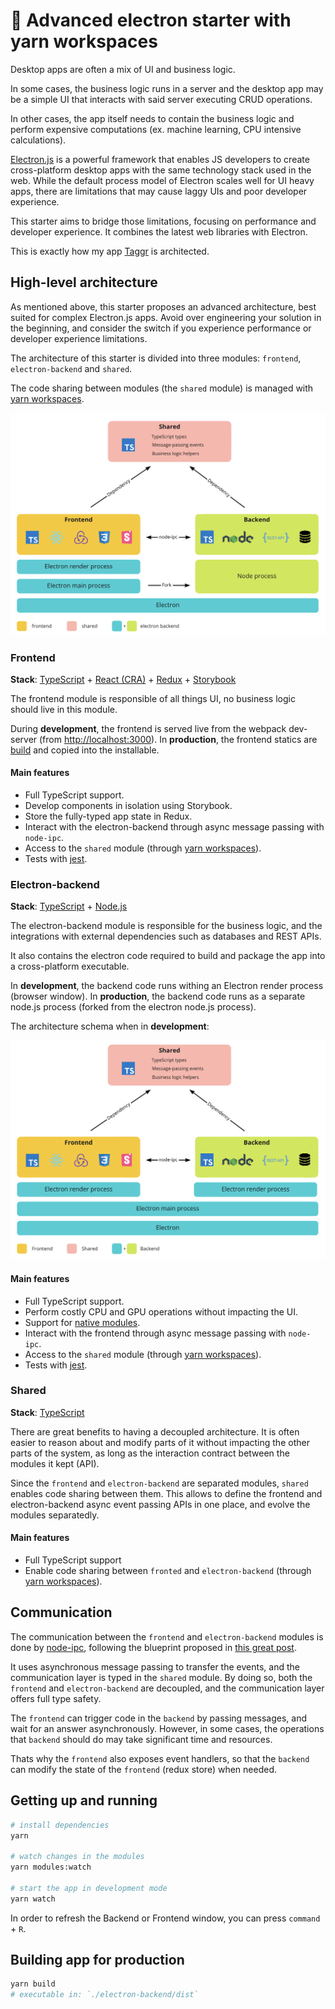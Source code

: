 # 🧶 Advanced electron starter with yarn workspaces

Desktop apps are often a mix of UI and business logic.

In some cases, the business logic runs in a server and the desktop app may be a simple UI that interacts with said server executing CRUD operations.

In other cases, the app itself needs to contain the business logic and perform expensive computations (ex. machine learning, CPU intensive calculations).

[Electron.js](https://www.electronjs.org/) is a powerful framework that enables JS developers to create cross-platform desktop apps with the same technology stack used in the web. While the default process model of Electron scales well for UI heavy apps, there are limitations that may cause laggy UIs and poor developer experience.

This starter aims to bridge those limitations, focusing on performance and developer experience. It combines the latest web libraries with Electron.

This is exactly how my app [Taggr](https://taggr.ai/) is architected.

## High-level architecture

As mentioned above, this starter proposes an advanced architecture, best suited for complex Electron.js apps. Avoid over engineering your solution in the beginning, and consider the switch if you experience performance or developer experience limitations.

The architecture of this starter is divided into three modules: `frontend`, `electron-backend` and `shared`.

The code sharing between modules (the `shared` module) is managed with [yarn workspaces](https://classic.yarnpkg.com/en/docs/workspaces/).

![Architecture](./img-arch-prod.png)

### Frontend

**Stack**: [TypeScript](https://www.typescriptlang.org/) + [React (CRA)](https://github.com/facebook/create-react-app) + [Redux](https://redux-toolkit.js.org/) + [Storybook](https://storybook.js.org/)

The frontend module is responsible of all things UI, no business logic should live in this module.

During **development**, the frontend is served live from the webpack dev-server (from [http://localhost:3000](http://localhost:3000)).
In **production**, the frontend statics are [build](https://create-react-app.dev/docs/deployment/) and copied into the installable.

#### Main features

- Full TypeScript support.
- Develop components in isolation using Storybook.
- Store the fully-typed app state in Redux.
- Interact with the electron-backend through async message passing with `node-ipc`.
- Access to the `shared` module (through [yarn workspaces](https://classic.yarnpkg.com/en/docs/workspaces/)).
- Tests with [jest](https://jestjs.io/).

### Electron-backend

**Stack**: [TypeScript](https://www.typescriptlang.org/) + [Node.js](https://nodejs.org/en/)

The electron-backend module is responsible for the business logic, and the integrations with external dependencies such as databases and REST APIs.

It also contains the electron code required to build and package the app into a cross-platform executable.

In **development**, the backend code runs withing an Electron render process (browser window).
In **production**, the backend code runs as a separate node.js process (forked from the electron node.js process).

The architecture schema when in **development**:

![Development architecture](./img-arch-dev.png)

#### Main features

- Full TypeScript support.
- Perform costly CPU and GPU operations without impacting the UI.
- Support for [native modules](https://www.electronjs.org/docs/tutorial/using-native-node-modules).
- Interact with the frontend through async message passing with `node-ipc`.
- Access to the `shared` module (through [yarn workspaces](https://classic.yarnpkg.com/en/docs/workspaces/)).
- Tests with [jest](https://jestjs.io/).

### Shared

**Stack**: [TypeScript](https://www.typescriptlang.org/)

There are great benefits to having a decoupled architecture. It is often easier to reason about and modify parts of it without impacting the other parts of the system, as long as the interaction contract between the modules it kept (API).

Since the `frontend` and `electron-backend` are separated modules, `shared` enables code sharing between them. This allows to define the frontend and electron-backend async event passing APIs in one place, and evolve the modules separatedly.

#### Main features

- Full TypeScript support
- Enable code sharing between `fronted` and `electron-backend` (through [yarn workspaces](https://classic.yarnpkg.com/en/docs/workspaces/)).

## Communication

The communication between the `frontend` and `electron-backend` modules is done by [node-ipc](https://github.com/RIAEvangelist/node-ipc), following the blueprint proposed in [this great post](https://archive.jlongster.com/secret-of-good-electron-apps).

It uses asynchronous message passing to transfer the events, and the communication layer is typed in the `shared` module. By doing so, both the `frontend` and `electron-backend` are decoupled, and the communication layer offers full type safety.

The `frontend` can trigger code in the `backend` by passing messages, and wait for an answer asynchronously. However, in some cases, the operations that `backend` should do may take significant time and resources.

Thats why the `frontend` also exposes event handlers, so that the `backend` can modify the state of the `frontend` (redux store) when needed.

## Getting up and running

```bash
# install dependencies
yarn

# watch changes in the modules
yarn modules:watch

# start the app in development mode
yarn watch

```

In order to refresh the Backend or Frontend window, you can press `command` + `R`.

## Building app for production

```bash
yarn build
# executable in: `./electron-backend/dist`
```
